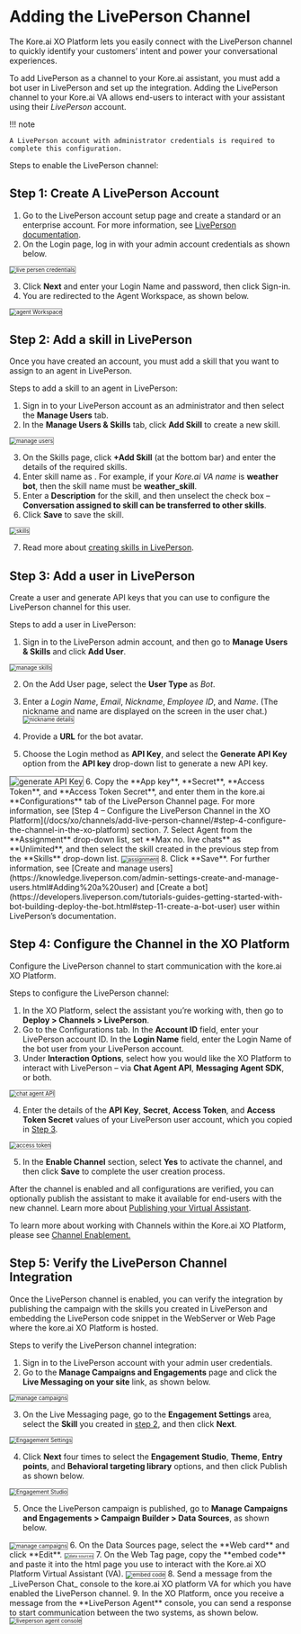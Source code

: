 # Adding the LivePerson Channel

The Kore.ai XO Platform lets you easily connect with the LivePerson channel to quickly identify your customers’ intent and power your conversational experiences.

To add LivePerson as a channel to your Kore.ai assistant, you must add a bot user in LivePerson and set up the integration. Adding the LivePerson channel to your Kore.ai VA allows end-users to interact with your assistant using their _LivePerson_ account.

!!! note

    A LivePerson account with administrator credentials is required to complete this configuration.

Steps to enable the LivePerson channel:


## Step 1: Create A LivePerson Account


1. Go to the LivePerson account setup page and create a standard or an enterprise account. For more information, see [LivePerson documentation](https://developers.liveperson.com/get-started-with-automation.html#access-the-conversational-ai-applications).
2. On the Login page, log in with your admin account credentials as shown below.
<img src="./images/liveperson_channel1.png" alt="live persen credentials" title="live persen credentials" style="border: 1px solid gray; zoom:70%; ">

3. Click **Next** and enter your Login Name and password, then click Sign-in.
4. You are redirected to the Agent Workspace, as shown below.
<img src="./images/liveperson_channel2.png" alt="agent Workspace" title="agent Workspace" style="border: 1px solid gray; zoom:70%;">


## Step 2: Add a skill in LivePerson

Once you have created an account, you must add a skill that you want to assign to an agent in LivePerson.

Steps to add a skill to an agent in LivePerson:


1. Sign in to your LivePerson account as an administrator and then select the **Manage Users** tab.
2. In the **Manage Users & Skills** tab, click **Add Skill** to create a new skill.
<img src="./images/liveperson_channel3.png" alt="manage users" title="manage users" style="border: 1px solid gray; zoom:70%;">

3. On the Skills page, click **+Add Skill** (at the bottom bar) and enter the details of the required skills.
4. Enter skill name as . For example, if your _Kore.ai VA name_ is **weather bot**, then the skill name must be **weather_skill**.
5. Enter a **Description** for the skill, and then unselect the check box – **Conversation assigned to skill can be transferred to other skills**.
6. Click **Save** to save the skill.
<img src="./images/liveperson_channel4.png" alt="skills" title="skills" style="border: 1px solid gray; zoom:70%; ">

7. Read more about [creating skills in LivePerson](https://knowledge.liveperson.com/admin-settings-skills-groups-connect-visitors-to-agents-by-skills.html/).


## Step 3: Add a user in LivePerson

Create a user and generate API keys that you can use to configure the LivePerson channel for this user.

Steps to add a user in LivePerson:


1. Sign in to the LivePerson admin account, and then go to **Manage Users & Skills** and click **Add User**.
<img src="./images/liveperson_channel4.png" alt="manage skills" title="manage skills" style="border: 1px solid gray; zoom:70%;">

2. On the Add User page, select the **User Type** as _Bot_.
3. Enter a _Login Name_, _Email_, _Nickname_, _Employee ID_, and _Name_. (The nickname and name are displayed on the screen in the user chat.) <img src="./images/liveperson_channel5.png" alt="nickname details" title="nickname details" style="border: 1px solid gray; zoom:70%;">

4. Provide a **URL** for the bot avatar.
5. Choose the Login method as **API Key**, and select the **Generate API Key** option from the **API key** drop-down list to generate a new API key.
<img src="./images/liveperson_channel6.png" alt="generate API Key" title="generate API Key" style="border: 1px solid gray; ">
6. Copy the **App key**, **Secret**, **Access Token**, and **Access Token Secret**, and enter them in the kore.ai **Configurations** tab of the LivePerson Channel page. For more information, see [Step 4 – Configure the LivePerson Channel in the XO Platform](/docs/xo/channels/add-live-person-channel/#step-4-configure-the-channel-in-the-xo-platform) section.
7. Select Agent from the **Assignment** drop-down list, set **Max no. live chats** as **Unlimited**, and then select the skill created in the previous step from the **Skills** drop-down list.
<img src="./images/liveperson_channel7.png" alt="assignment" title="assignment" style="border: 1px solid gray; zoom:70%;">
8. Click **Save**. For further information, see [Create and manage users](https://knowledge.liveperson.com/admin-settings-create-and-manage-users.html#Adding%20a%20user) and [Create a bot](https://developers.liveperson.com/tutorials-guides-getting-started-with-bot-building-deploy-the-bot.html#step-11-create-a-bot-user) user within LivePerson’s documentation.


## Step 4: Configure the Channel in the XO Platform

Configure the LivePerson channel to start communication with the kore.ai XO Platform.

Steps to configure the LivePerson channel:


1. In the XO Platform, select the assistant you’re working with, then go to **Deploy > Channels > LivePerson**.
2. Go to the Configurations tab. In the **Account ID** field, enter your LivePerson account ID.
In the **Login Name** field, enter the Login Name of the bot user from your LivePerson account.
3. Under **Interaction Options**, select how you would like the XO Platform to interact with LivePerson – via **Chat Agent API**, **Messaging Agent SDK**, or both.
<img src="./images/liveperson_channel8.png" alt="chat agent API " title="chat agent API" style="border: 1px solid gray; zoom:70%;">

4. Enter the details of the **API Key**, **Secret**, **Access Token**, and **Access Token Secret** values of your LivePerson user account, which you copied in [Step 3](/docs/xo/channels/add-live-person-channel/#step-3-add-a-user-in-liveperson).
<img src="./images/liveperson_channel9.png" alt="access token" title="access token" style="border: 1px solid gray; zoom:70%;">

5. In the **Enable Channel** section, select **Yes** to activate the channel, and then click **Save** to complete the user creation process.

After the channel is enabled and all configurations are verified, you can optionally publish the assistant to make it available for end-users with the new channel. Learn more about [Publishing your Virtual Assistant](https://developer.kore.ai/docs/bots/publish/publishing-bot/).

To learn more about working with Channels within the Kore.ai XO Platform, please see [Channel Enablement.](https://developer.kore.ai/docs/bots/channel-enablement/adding-channels-to-your-bot/)


## Step 5: Verify the LivePerson Channel Integration

Once the LivePerson channel is enabled, you can verify the integration by publishing the campaign with the skills you created in LivePerson and embedding the LivePerson code snippet in the WebServer or Web Page where the kore.ai XO Platform is hosted.

Steps to verify the LivePerson channel integration:


1. Sign in to the LivePerson account with your admin user credentials.
2. Go to the **Manage Campaigns and Engagements** page and click the **Live Messaging on your site** link, as shown below.
<img src="./images/liveperson_channel10.png" alt="manage campaigns" title="manage campaigns" style="border: 1px solid gray; zoom:70%;">

3. On the Live Messaging page, go to the **Engagement Settings** area, select the **Skill** you created in [step 2](#step-2-add-a-skill-in-liveperson), and then click **Next**.
<img src="./images/liveperson_channel11.png" alt="Engagement Settings" title="Engagement Settings" style="border: 1px solid gray; zoom:70%;">

4. Click **Next** four times to select the **Engagement Studio**, **Theme**, **Entry points**, and **Behavioral targeting library** options, and then click Publish as shown below.
<img src="./images/liveperson_channel12.png" alt="Engagement Studio" title="Engagement Studio" style="border: 1px solid gray; zoom:70%;">

5. Once the LivePerson campaign is published, go to **Manage Campaigns and Engagements > Campaign Builder > Data Sources**, as shown below.
<img src="./images/liveperson_channel13.png" alt="manage campaigns" title="manage campaigns" style="border: 1px solid gray; zoom:70%;">
6. On the Data Sources page, select the **Web card** and click **Edit**.
<img src="./images/liveperson_channel14.png" alt="data sources" title="data sources" style="border: 1px solid gray; zoom:50%;">
7. On the Web Tag page, copy the **embed code** and paste it into the html page you use to interact with the Kore.ai XO Platform Virtual Assistant (VA).
<img src="./images/liveperson_channel15.png" alt="embed code" title="embed code" style="border: 1px solid gray; zoom:70%;">
8. Send a message from the _LivePerson Chat_ console to the kore.ai XO platform VA for which you have enabled the LivePerson channel.
9. In the XO Platform, once you receive a message from the **LivePerson Agent** console, you can send a response to start communication between the two systems, as shown below.
<img src="./images/liveperson_channel10.png" alt="liveperson agent console" title="liveperson agent console" style="border: 1px solid gray; zoom:70%;">
